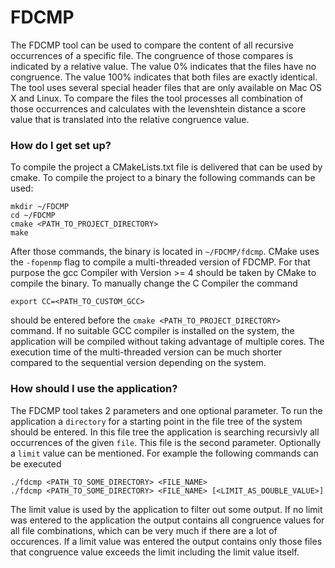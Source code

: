 # FDCMP #

The FDCMP tool can be used to compare the content of all recursive occurrences of a specific file. The congruence of those compares is indicated by a relative value. The value 0% indicates that the files have no congruence. The value 100% indicates that both files are exactly identical. The tool uses several special header files that are only available on Mac OS X and Linux. To compare the files the tool processes all combination of those occurrences and calculates with the levenshtein distance a score value that is translated into the relative congruence value. 

### How do I get set up? ###

To compile the project a CMakeLists.txt file is delivered that can be used by cmake. To compile the project to a binary the following commands can be used:
```
mkdir ~/FDCMP
cd ~/FDCMP
cmake <PATH_TO_PROJECT_DIRECTORY>
make
```
After those commands, the binary is located in `~/FDCMP/fdcmp`. CMake uses the `-fopenmp` flag to compile a multi-threaded version of FDCMP. For that purpose the gcc Compiler with Version >= 4 should be taken by CMake to compile the binary. To manually change the C Compiler the command
```
export CC=<PATH_TO_CUSTOM_GCC>
```
should be entered before the `cmake <PATH_TO_PROJECT_DIRECTORY>` command. If no suitable GCC compiler is installed on the system, the application will be compiled without taking advantage of multiple cores. The execution time of the multi-threaded version can be much shorter compared to the sequential version depending on the system. 

### How should I use the application? ###

The FDCMP tool takes 2 parameters and one optional parameter. To run the application a `directory` for a starting point in the file tree of the system should be entered. In this file tree the application is searching recursivly all occurrences of the given `file`. This file is the second parameter. Optionally a `limit` value can be mentioned. For example the following commands can be executed
```
./fdcmp <PATH_TO_SOME_DIRECTORY> <FILE_NAME>
./fdcmp <PATH_TO_SOME_DIRECTORY> <FILE_NAME> [<LIMIT_AS_DOUBLE_VALUE>]
```
The limit value is used by the application to filter out some output. If no limit was entered to the application the output contains all congruence values for all file combinations, which can be very much if there are a lot of occurences. If a limit value was entered the output contains only those files that congruence value exceeds the limit including the limit value itself.